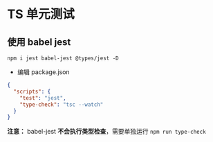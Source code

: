 # TS 单元测试

## 使用 babel jest


```shell
npm i jest babel-jest @types/jest -D
```

- 编辑 package.json

```json
{
  "scripts": {
    "test": "jest",
    "type-check": "tsc --watch"
  }
}
```

**注意：**
babel-jest **不会执行类型检查**，需要单独运行 `npm run type-check`
